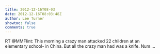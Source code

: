 ```yaml
---
title: 2012-12-16T08-03
date: 2012-12-16T08:03:48Z
author: Lee Turner
showtoc: false
comments: true
---
```


RT @MMFlint: This morning a crazy man attacked 22 children at an elementary school- in China. But all the crazy man had was a knife. Num ...

